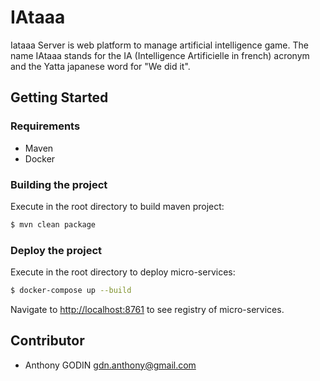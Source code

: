 # IAtaaa

Iataaa Server is web platform to manage artificial intelligence game. The name IAtaaa stands for the IA (Intelligence Artificielle in french) acronym and the Yatta japanese word for "We did it".

## Getting Started
### Requirements
* Maven
* Docker

### Building the project
Execute in the root directory to build maven project:
```sh
$ mvn clean package 
```
### Deploy the project
Execute in the root directory to deploy micro-services:
```sh
$ docker-compose up --build
```

Navigate to [http://localhost:8761](http://localhost:8761) to see registry of micro-services.

## Contributor
* Anthony GODIN <gdn.anthony@gmail.com>
